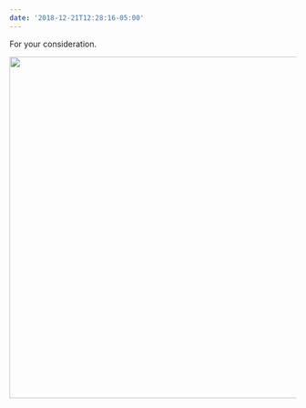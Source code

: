```yaml
---
date: '2018-12-21T12:28:16-05:00'
---
```

For your consideration.

<img src="/posts/uploads/2018/860e837636.jpg" width="600" height="600" alt="" />
